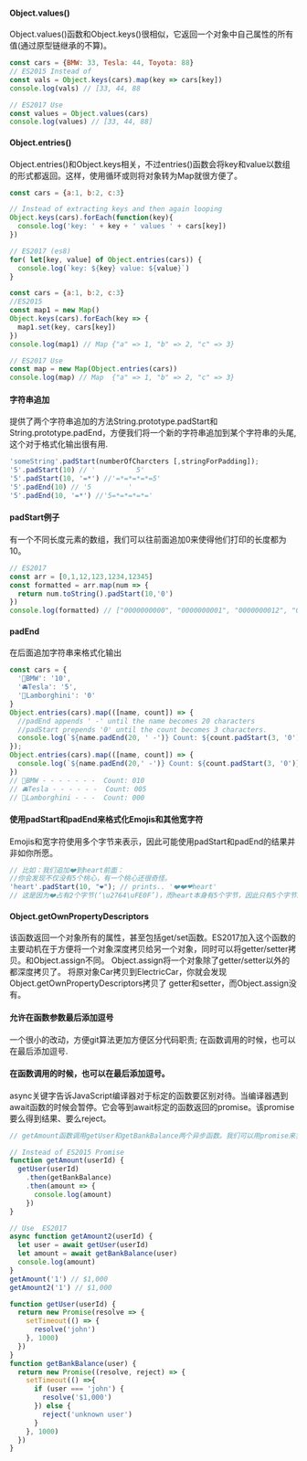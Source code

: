 #### Object.values()
Object.values()函数和Object.keys()很相似，它返回一个对象中自己属性的所有值(通过原型链继承的不算)。
```javascript
const cars = {BMW: 33, Tesla: 44, Toyota: 88}
// ES2015 Instead of
const vals = Object.keys(cars).map(key => cars[key])
console.log(vals) // [33, 44, 88

// ES2017 Use
const values = Object.values(cars)
console.log(values) // [33, 44, 88]
```

#### Object.entries()
Object.entries()和Object.keys相关，不过entries()函数会将key和value以数组的形式都返回。这样，使用循环或则将对象转为Map就很方便了。
```javascript
const cars = {a:1, b:2, c:3}

// Instead of extracting keys and then again looping
Object.keys(cars).forEach(function(key){
  console.log('key: ' + key + ' values ' + cars[key])
})

// ES2017 (es8)
for( let[key, value] of Object.entries(cars)) {
  console.log(`key: ${key} value: ${value}`)
}
```

```javascript
const cars = {a:1, b:2, c:3}
//ES2015
const map1 = new Map()
Object.keys(cars).forEach(key => {
  map1.set(key, cars[key])
})
console.log(map1) // Map {"a" => 1, "b" => 2, "c" => 3}

// ES2017 Use
const map = new Map(Object.entries(cars))
console.log(map) // Map  {"a" => 1, "b" => 2, "c" => 3}
```

#### 字符串追加
提供了两个字符串追加的方法String.prototype.padStart和String.prototype.padEnd，方便我们将一个新的字符串追加到某个字符串的头尾,这个对于格式化输出很有用.
```javascript
'someString'.padStart(numberOfCharcters [,stringForPadding]);
'5'.padStart(10) // '          5'
'5'.padStart(10, '=*') //'=*=*=*=*=5'
'5'.padEnd(10) // '5         '
'5'.padEnd(10, '=*') //'5=*=*=*=*='
```

####  padStart例子
有一个不同长度元素的数组，我们可以往前面追加0来使得他们打印的长度都为10。
```js
// ES2017
const arr = [0,1,12,123,1234,12345]
const formatted = arr.map(num => {
  return num.toString().padStart(10,'0')
})
console.log(formatted) // ["0000000000", "0000000001", "0000000012", "0000000123", "0000001234", "0000012345"]
```

#### padEnd
在后面追加字符串来格式化输出
```js
const cars = {
  '🚙BMW': '10',
  '🚘Tesla': '5',
  '🚖Lamborghini': '0'
}
Object.entries(cars).map(([name, count]) => {
  //padEnd appends ' -' until the name becomes 20 characters
  //padStart prepends '0' until the count becomes 3 characters.
  console.log(`${name.padEnd(20, ' -')} Count: ${count.padStart(3, '0')}`)
});
Object.entries(cars).map(([name, count]) => {
  console.log(`${name.padEnd(20,' -')} Count: ${count.padStart(3, '0')}`)
})
// 🚙BMW - - - - - - -  Count: 010
// 🚘Tesla - - - - - -  Count: 005
// 🚖Lamborghini - - -  Count: 000
```

#### 使用padStart和padEnd来格式化Emojis和其他宽字符
Emojis和宽字符使用多个字节来表示，因此可能使用padStart和padEnd的结果并非如你所愿。
```js
// 比如：我们追加❤️到heart前面：
//你会发现不仅没有5个桃心，有一个桃心还很奇怪。
'heart'.padStart(10, "❤️"); // prints.. '❤️❤️❤heart'
// 这是因为❤️占有2个字节(‘\u2764\uFE0F’)，而heart本身有5个字节，因此只有5个字节的余地。所以只是追加了2个半的桃心。最后追加的’\u2764’会显示为小黑桃心。
```

####  Object.getOwnPropertyDescriptors
该函数返回一个对象所有的属性，甚至包括get/set函数。ES2017加入这个函数的主要动机在于方便将一个对象深度拷贝给另一个对象，同时可以将getter/setter拷贝。和Object.assign不同。
Object.assign将一个对象除了getter/setter以外的都深度拷贝了。
将原对象Car拷贝到ElectricCar，你就会发现Object.getOwnPropertyDescriptors拷贝了 getter和setter，而Object.assign没有。

#### 允许在函数参数最后添加逗号
一个很小的改动，方便git算法更加方便区分代码职责;
在函数调用的时候，也可以在最后添加逗号.

#### 在函数调用的时候，也可以在最后添加逗号。
async关键字告诉JavaScript编译器对于标定的函数要区别对待。当编译器遇到await函数的时候会暂停。它会等到await标定的函数返回的promise。该promise要么得到结果、要么reject。
```js
// getAmount函数调用getUser和getBankBalance两个异步函数。我们可以用promise来实现它，不过用async await更加简洁

// Instead of ES2015 Promise
function getAmount(userId) {
  getUser(userId)
    .then(getBankBalance)
    .then(amount => {
      console.log(amount)
    })
}

// Use  ES2017
async function getAmount2(userId) {
  let user = await getUser(userId)
  let amount = await getBankBalance(user)
  console.log(amount)
}
getAmount('1') // $1,000
getAmount2('1') // $1,000

function getUser(userId) {
  return new Promise(resolve => {
    setTimeout(() => {
      resolve('john')
    }, 1000)
  })
}
function getBankBalance(user) {
  return new Promise((resolve, reject) => {
    setTimeout(() =>{
      if (user === 'john') {
        resolve('$1,000')
      }) else {
        reject('unknown user')
      }
    }, 1000)
  })
}


```










